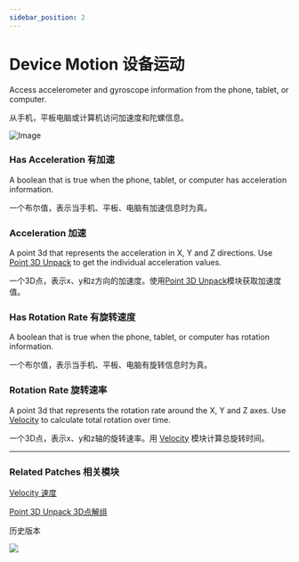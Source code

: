 ```yaml
---
sidebar_position: 2
---
```


# Device Motion 设备运动

Access accelerometer and gyroscope information from the phone, tablet, or computer.

从手机，平板电脑或计算机访问加速度和陀螺信息。

![Image](https://s3.us-west-2.amazonaws.com/secure.notion-static.com/613637c1-fb71-4ab3-9ee4-1f9939ddc9fb/Untitled.png?X-Amz-Algorithm=AWS4-HMAC-SHA256&X-Amz-Content-Sha256=UNSIGNED-PAYLOAD&X-Amz-Credential=AKIAT73L2G45EIPT3X45%2F20220602%2Fus-west-2%2Fs3%2Faws4_request&X-Amz-Date=20220602T165555Z&X-Amz-Expires=86400&X-Amz-Signature=4a39d62b41ec64c4205f78048ddb05c1f69edf4881f64fbe77770e078e4bec36&X-Amz-SignedHeaders=host&response-content-disposition=filename%20%3D%22Untitled.png%22&x-id=GetObject)

### Has Acceleration 有加速

A boolean that is true when the phone, tablet, or computer has acceleration information.

一个布尔值，表示当手机、平板、电脑有加速信息时为真。

### Acceleration 加速

A point 3d that represents the acceleration in X, Y and Z directions. Use [Point 3D Unpack](./../Utility/Point%203D%20Unpack.md) to get the individual acceleration values.

一个3D点，表示x、y和z方向的加速度。使用[Point 3D Unpack](./../Utility/Point%203D%20Unpack.md)模块获取加速度值。

### Has Rotation Rate  有旋转速度

A boolean that is true when the phone, tablet, or computer has rotation information.

一个布尔值，表示当手机、平板、电脑有旋转信息时为真。

### Rotation Rate 旋转速率

A point 3d that represents the rotation rate around the X, Y and Z axes. Use [Velocity](./../Utility/Velocity.md) to calculate total rotation over time.

一个3D点，表示x、y和z轴的旋转速率。用 [Velocity](./../Utility/Velocity.md) 模块计算总旋转时间。

------

### Related Patches 相关模块

[Velocity 速度](./../Utility/Velocity.md)

[Point 3D Unpack 3D点解组](./../Utility/Point%203D%20Unpack.md)



历史版本

![](https://s3.us-west-2.amazonaws.com/secure.notion-static.com/a1b2830a-3a89-41cf-9e2b-7e62fccf2d83/Untitled.png?X-Amz-Algorithm=AWS4-HMAC-SHA256&X-Amz-Content-Sha256=UNSIGNED-PAYLOAD&X-Amz-Credential=AKIAT73L2G45EIPT3X45%2F20220602%2Fus-west-2%2Fs3%2Faws4_request&X-Amz-Date=20220602T165605Z&X-Amz-Expires=86400&X-Amz-Signature=736899ec7f0af04e2e70262d7b37d7d5036dbfbb89acbbc6e79b31554494f1fc&X-Amz-SignedHeaders=host&response-content-disposition=filename%20%3D%22Untitled.png%22&x-id=GetObject)
